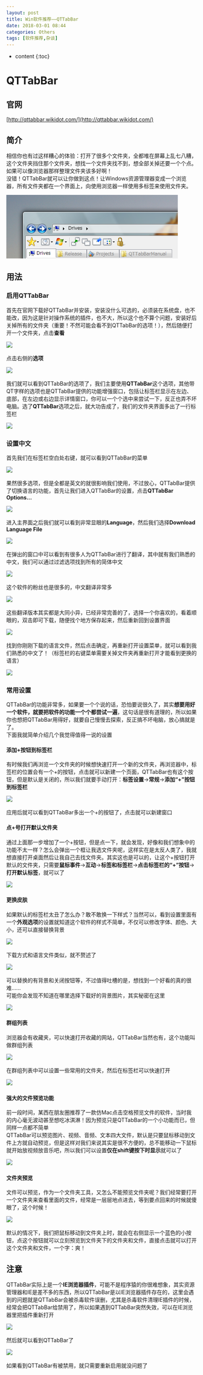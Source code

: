 ```yaml
---
layout: post
title: Win软件推荐——QTTabBar
date: 2018-03-01 08:44
categories: Others
tags: [软件推荐,杂谈]
---
```


* content
{:toc}

# QTTabBar
## 官网
[http://qttabbar.wikidot.com/](http://qttabbar.wikidot.com/)

## 简介
相信你也有过这样糟心的体验：打开了很多个文件夹，全都堆在屏幕上乱七八糟，这个文件夹挡住那个文件夹，想找一个文件夹找不到，想全部关掉还要一个个点。如果可以像浏览器那样整理文件夹该多好啊！  
没错！QTTabBar就可以让你做到这点！让Windows资源管理器变成一个浏览器，所有文件夹都在一个界面上，向使用浏览器一样使用多标签来使用文件夹。  

![QTTabBar][1]

## 用法
### 启用QTTabBar
首先在官网下载好QTTabBar并安装，安装没什么可选的，必须装在系统盘，也不能改，因为这是针对操作系统的插件，也不大，所以这个也不算个问题，安装好后关掉所有的文件夹（重要！不然可能会看不到QTTabBar的选项！），然后随便打开一个文件夹，点击**查看**

![][2]

点击右侧的**选项**

![][3]

我们就可以看到QTTabBar的选项了，我们主要使用**QTTabBar**这个选项，其他带QT字样的选项也是QTTabBar提供的功能增强窗口，包括让标签栏显示在左边、底部，在左边或右边显示详情窗口，你可以一个个选中来尝试一下，反正也弄不坏电脑。选了**QTTabBar**选项之后，就大功告成了，我们的文件夹界面多出了一行标签栏

![][4]

### 设置中文
首先我们在标签栏空白处右键，就可以看到QTTabBar的菜单

![][5]

果然很多选项，但是全都是英文的就很影响我们使用，不过放心，QTTabBar提供了切换语言的功能，首先让我们进入QTTabBar的设置，点击**QTTabBar Options...**

![][6]

进入主界面之后我们就可以看到非常显眼的**Language**，然后我们选择**Download Language File**

![][7]

在弹出的窗口中可以看到有很多人为QTTabBar进行了翻译，其中就有我们熟悉的中文，我们可以通过过滤选项找到所有的简体中文

![][8]

这个软件的粉丝也是很多的，中文翻译非常多

![][9]

这些翻译版本其实都是大同小异，已经非常完善的了，选择一个你喜欢的，看着顺眼的，双击即可下载，随便找个地方保存起来，然后重新回到设置界面

![][10]

找到你刚刚下载的语言文件，然后点击确定，再重新打开设置菜单，就可以看到我们熟悉的中文了！（标签栏的右键菜单需要关掉文件夹再重新打开才能看到更换的语言）

![][11]

### 常用设置
QTTabBar的功能非常多，如果要一个个说的话，恐怕要说很久了，其实**想要用好一个软件，就要把软件的功能一个个都尝试一遍**，这句话是很有道理的，所以如果你也想把QTTabBar用得好，就要自己慢慢去探索，反正搞不坏电脑，放心搞就是了。  
下面我就简单介绍几个我觉得值得一说的设置

#### 添加+按钮到标签栏
有时候我们再浏览一个文件夹的时候想快速打开一个新的文件夹，再浏览器中，标签栏的位置会有一个+的按钮，点击就可以新建一个页面，QTTabBar也有这个按钮，但是默认是关闭的，所以我们就要手动打开：**标签设置**→**常规**→**添加“+”按钮到标签栏**

![][12]

应用后就可以看到QTTabBar多出一个+的按钮了，点击就可以新建窗口

#### 点+号打开默认文件夹
通过上面那一步增加了一个+按钮，但是点一下，就会发现，好像和我们想象中的功能不太一样？怎么会弹出一个框让我选文件夹呢，这样实在是太反人类了，我就想直接打开桌面然后让我自己去找文件夹。其实这也是可以的，让这个+按钮打开默认的文件夹，只需要**鼠标事件**→**互动**→**标签和标签栏**→**点击标签栏的“+”按钮**→**打开默认标签**，就可以了

![][13]

#### 更换皮肤
如果默认的标签栏太丑了怎么办？敢不敢换一下样式？当然可以，看到设置里面有一个**外观选项**的设置就知道这个软件的样式不简单，不仅可以修改字体、颜色、大小，还可以直接替换背景

![][14]

下载方式和语言文件类似，就不赘述了

![][15]

可以替换的有背景和关闭按钮等，不过值得吐槽的是，想找到一个好看的真的很难……  
可能你会发现不知道在哪里选择下载好的背景图片，其实秘密在这里

![][16]

#### 群组列表
浏览器会有收藏夹，可以快速打开收藏的网站，QTTabBar当然也有，这个功能叫做群组列表

![][17]

在群组列表中可以设置一些常用的文件夹，然后在标签栏可以快速打开

![][18]

#### 强大的文件预览功能
前一段时间，某西在朋友圈推荐了一款仿Mac点击空格预览文件的软件，当时我的内心毫无波动甚至想吃冰淇淋！因为预览只是QTTabBar的一个小功能而已，但同样一点都不简单  
QTTabBar可以预览图片、视频、音频、文本四大文件，默认是只要鼠标移动到文件上方就自动预览，但是这样对我们来说其实是很不方便的，总不能移动一下鼠标就开始放视频放音乐吧，所以我们可以设置**仅在shift键按下时显示**就可以了

![][19]

#### 文件夹预览
文件可以预览，作为一个文件夹工具，又怎么不能预览文件夹呢？我们经常要打开一个文件夹来查看里面的文件，经常是一层层地点进去，等到要点回来的时候就傻眼了，这个时候！

![][20]

默认的情况下，我们把鼠标移动到文件夹上时，就会在右侧显示一个蓝色的小按钮，点这个按钮就可以立刻预览到文件夹下的文件夹和文件，直接点击就可以打开这个文件夹和文件，一个字：爽！

## 注意
QTTabBar实际上是一个**IE浏览器插件**，可能不是程序猿的你很难想象，其实资源管理器和IE是差不多的东西，所以QTTabBar是以IE浏览器插件存在的，这里会遇到的问题就是QTTabBar会被杀毒软件误删，尤其是杀毒软件清理IE插件的时候，经常会把QTTabBar给禁用了，所以如果遇到QTTabBar突然失效，可以在IE浏览器里把插件重新打开

![][21]

然后就可以看到QTTabBar了

![][22]

如果看到QTTabBar有被禁用，就只需要重新启用就没问题了


  [1]: https://www.github.com/lanyuanxiaoyao/GitGallery/raw/master/%E5%B0%8F%E4%B9%A6%E5%8C%A0/2018/3/1/Windows%E8%BD%AF%E4%BB%B6%E6%8E%A8%E8%8D%90%28%E8%87%AA%E7%94%A8%29/qttabbar_top.png "QTTabBar"
  [2]: https://www.github.com/lanyuanxiaoyao/GitGallery/raw/master/%E5%B0%8F%E4%B9%A6%E5%8C%A0/2018/3/1/Windows%E8%BD%AF%E4%BB%B6%E6%8E%A8%E8%8D%90%28%E8%87%AA%E7%94%A8%29/Ashampoo_Snap_2018.03.01_09h03m05s_001_.png
  [3]: https://www.github.com/lanyuanxiaoyao/GitGallery/raw/master/%E5%B0%8F%E4%B9%A6%E5%8C%A0/2018/3/1/Windows%E8%BD%AF%E4%BB%B6%E6%8E%A8%E8%8D%90%28%E8%87%AA%E7%94%A8%29/Ashampoo_Snap_2018.03.01_09h08m55s_002_.png
  [4]: https://www.github.com/lanyuanxiaoyao/GitGallery/raw/master/%E5%B0%8F%E4%B9%A6%E5%8C%A0/2018/3/1/Windows%E8%BD%AF%E4%BB%B6%E6%8E%A8%E8%8D%90%28%E8%87%AA%E7%94%A8%29/Ashampoo_Snap_2018.03.01_09h16m26s_002_.png
  [5]: https://www.github.com/lanyuanxiaoyao/GitGallery/raw/master/%E5%B0%8F%E4%B9%A6%E5%8C%A0/2018/3/1/Windows%E8%BD%AF%E4%BB%B6%E6%8E%A8%E8%8D%90%28%E8%87%AA%E7%94%A8%29/Ashampoo_Snap_2018.03.01_09h20m53s_001_.png
  [6]: https://www.github.com/lanyuanxiaoyao/GitGallery/raw/master/%E5%B0%8F%E4%B9%A6%E5%8C%A0/2018/3/1/Windows%E8%BD%AF%E4%BB%B6%E6%8E%A8%E8%8D%90%28%E8%87%AA%E7%94%A8%29/Ashampoo_Snap_2018.03.01_09h21m23s_002_.png
  [7]: https://www.github.com/lanyuanxiaoyao/GitGallery/raw/master/%E5%B0%8F%E4%B9%A6%E5%8C%A0/2018/3/1/Windows%E8%BD%AF%E4%BB%B6%E6%8E%A8%E8%8D%90%28%E8%87%AA%E7%94%A8%29/Ashampoo_Snap_2018.03.01_09h22m10s_003_.png
  [8]: https://www.github.com/lanyuanxiaoyao/GitGallery/raw/master/%E5%B0%8F%E4%B9%A6%E5%8C%A0/2018/3/1/Windows%E8%BD%AF%E4%BB%B6%E6%8E%A8%E8%8D%90%28%E8%87%AA%E7%94%A8%29/Ashampoo_Snap_2018.03.01_09h25m32s_004_.png
  [9]: https://www.github.com/lanyuanxiaoyao/GitGallery/raw/master/%E5%B0%8F%E4%B9%A6%E5%8C%A0/2018/3/1/Windows%E8%BD%AF%E4%BB%B6%E6%8E%A8%E8%8D%90%28%E8%87%AA%E7%94%A8%29/Ashampoo_Snap_2018.03.01_09h26m46s_005_.png
  [10]: https://www.github.com/lanyuanxiaoyao/GitGallery/raw/master/%E5%B0%8F%E4%B9%A6%E5%8C%A0/2018/3/1/Windows%E8%BD%AF%E4%BB%B6%E6%8E%A8%E8%8D%90%28%E8%87%AA%E7%94%A8%29/Ashampoo_Snap_2018.03.01_09h46m34s_014_.png
  [11]: https://www.github.com/lanyuanxiaoyao/GitGallery/raw/master/%E5%B0%8F%E4%B9%A6%E5%8C%A0/2018/3/1/Windows%E8%BD%AF%E4%BB%B6%E6%8E%A8%E8%8D%90%28%E8%87%AA%E7%94%A8%29/Ashampoo_Snap_2018.03.01_09h28m29s_006_.png
  [12]: https://www.github.com/lanyuanxiaoyao/GitGallery/raw/master/%E5%B0%8F%E4%B9%A6%E5%8C%A0/2018/3/1/Windows%E8%BD%AF%E4%BB%B6%E6%8E%A8%E8%8D%90%28%E8%87%AA%E7%94%A8%29/Ashampoo_Snap_2018.03.01_09h54m12s_015_.png
  [13]: https://www.github.com/lanyuanxiaoyao/GitGallery/raw/master/%E5%B0%8F%E4%B9%A6%E5%8C%A0/2018/3/1/Windows%E8%BD%AF%E4%BB%B6%E6%8E%A8%E8%8D%90%28%E8%87%AA%E7%94%A8%29/Ashampoo_Snap_2018.03.01_09h30m35s_007_.png
  [14]: https://www.github.com/lanyuanxiaoyao/GitGallery/raw/master/%E5%B0%8F%E4%B9%A6%E5%8C%A0/2018/3/1/Windows%E8%BD%AF%E4%BB%B6%E6%8E%A8%E8%8D%90%28%E8%87%AA%E7%94%A8%29/Ashampoo_Snap_2018.03.01_09h28m29s_006_.png
  [15]: https://www.github.com/lanyuanxiaoyao/GitGallery/raw/master/%E5%B0%8F%E4%B9%A6%E5%8C%A0/2018/3/1/Windows%E8%BD%AF%E4%BB%B6%E6%8E%A8%E8%8D%90%28%E8%87%AA%E7%94%A8%29/Ashampoo_Snap_2018.03.01_09h33m25s_008_.png
  [16]: https://www.github.com/lanyuanxiaoyao/GitGallery/raw/master/%E5%B0%8F%E4%B9%A6%E5%8C%A0/2018/3/1/Windows%E8%BD%AF%E4%BB%B6%E6%8E%A8%E8%8D%90%28%E8%87%AA%E7%94%A8%29/Ashampoo_Snap_2018.03.01_10h09m43s_018_.png
  [17]: https://www.github.com/lanyuanxiaoyao/GitGallery/raw/master/%E5%B0%8F%E4%B9%A6%E5%8C%A0/2018/3/1/Windows%E8%BD%AF%E4%BB%B6%E6%8E%A8%E8%8D%90%28%E8%87%AA%E7%94%A8%29/Ashampoo_Snap_2018.03.01_09h34m16s_010_.png
  [18]: https://www.github.com/lanyuanxiaoyao/GitGallery/raw/master/%E5%B0%8F%E4%B9%A6%E5%8C%A0/2018/3/1/Windows%E8%BD%AF%E4%BB%B6%E6%8E%A8%E8%8D%90%28%E8%87%AA%E7%94%A8%29/Ashampoo_Snap_2018.03.01_09h34m01s_009_.png
  [19]: https://www.github.com/lanyuanxiaoyao/GitGallery/raw/master/%E5%B0%8F%E4%B9%A6%E5%8C%A0/2018/3/1/Windows%E8%BD%AF%E4%BB%B6%E6%8E%A8%E8%8D%90%28%E8%87%AA%E7%94%A8%29/Ashampoo_Snap_2018.03.01_09h35m58s_011_.png
  [20]: https://www.github.com/lanyuanxiaoyao/GitGallery/raw/master/%E5%B0%8F%E4%B9%A6%E5%8C%A0/2018/3/1/Windows%E8%BD%AF%E4%BB%B6%E6%8E%A8%E8%8D%90%28%E8%87%AA%E7%94%A8%29/Ashampoo_Snap_2018.03.01_09h39m20s_013_.png
  [21]: https://www.github.com/lanyuanxiaoyao/GitGallery/raw/master/%E5%B0%8F%E4%B9%A6%E5%8C%A0/2018/3/1/Windows%E8%BD%AF%E4%BB%B6%E6%8E%A8%E8%8D%90%28%E8%87%AA%E7%94%A8%29/Ashampoo_Snap_2018.03.01_10h38m18s_019_.png
  [22]: https://www.github.com/lanyuanxiaoyao/GitGallery/raw/master/%E5%B0%8F%E4%B9%A6%E5%8C%A0/2018/3/1/Windows%E8%BD%AF%E4%BB%B6%E6%8E%A8%E8%8D%90%28%E8%87%AA%E7%94%A8%29/Ashampoo_Snap_2018.03.01_10h39m17s_020_.png